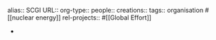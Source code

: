 alias:: SCGI
URL::
org-type::
people::
creations::
tags:: organisation #[[nuclear energy]]
rel-projects:: #[[Global Effort]]



-
